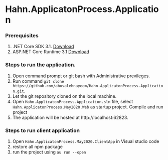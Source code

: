 # Hahn.ApplicatonProcess.Application

### Prerequisites
1. .NET Core SDK 3.1. [Download](https://dotnet.microsoft.com/download/dotnet-core/3.1)
2. ASP.NET Core Runtime 3.1 [Download](https://dotnet.microsoft.com/download/dotnet-core/3.1)

### Steps to run the application.
1. Open command prompt or git bash with Administrative previleges.
2. Run command `git clone https://github.com/abusalehnayeem/Hahn.ApplicatonProcess.Application.git`.
3. Let the git repository cloned on the local machine.
4. Open `Hahn.ApplicatonProcess.Application.sln` file, select `Hahn.ApplicatonProcess.May2020.Web` as startup project. Compile and run   project  
5. The application will be hosted at http://localhost:62823.

### Steps to run client application
1. Open `Hahn.ApplicatonProcess.May2020.ClientApp` in Visual studio code
2. restore all npm package
3. run the project using `au run --open`
